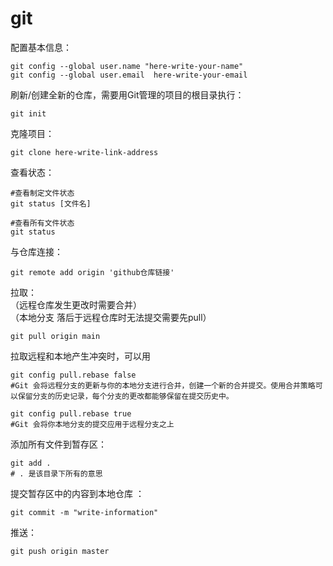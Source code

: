 # git

配置基本信息：

    git config --global user.name "here-write-your-name"
    git config --global user.email  here-write-your-email

  
刷新/创建全新的仓库，需要用Git管理的项目的根目录执行：  

    git init
  

克隆项目：  

    git clone here-write-link-address

  
查看状态：

    #查看制定文件状态
    git status [文件名]
    
    #查看所有文件状态
    git status
  
与仓库连接：

    git remote add origin 'github仓库链接'

拉取：  
（远程仓库发生更改时需要合并）  
（本地分支  落后于远程仓库时无法提交需要先pull）

    git pull origin main

拉取远程和本地产生冲突时，可以用

    git config pull.rebase false
    #Git 会将远程分支的更新与你的本地分支进行合并，创建一个新的合并提交。使用合并策略可以保留分支的历史记录，每个分支的更改都能够保留在提交历史中。  
    
    git config pull.rebase true  
    #Git 会将你本地分支的提交应用于远程分支之上




添加所有文件到暂存区：

    git add . 
    # . 是该目录下所有的意思



提交暂存区中的内容到本地仓库 ：

    git commit -m "write-information"


推送：

    git push origin master 



